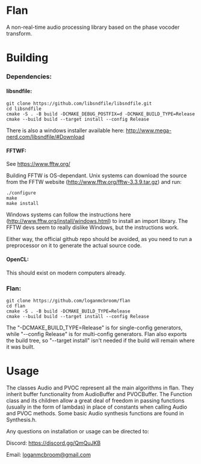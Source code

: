 # Flan
A non-real-time audio processing library based on the phase vocoder transform.

# Building

### Dependencies:

#### libsndfile:
```
git clone https://github.com/libsndfile/libsndfile.git
cd libsndfile
cmake -S . -B build -DCMAKE_DEBUG_POSTFIX=d -DCMAKE_BUILD_TYPE=Release
cmake --build build --target install --config Release
```
There is also a windows installer available here: http://www.mega-nerd.com/libsndfile/#Download


#### FFTWF:
See https://www.fftw.org/

Building FFTW is OS-dependant. Unix systems can download the source from the FFTW website (http://www.fftw.org/fftw-3.3.9.tar.gz) and run:
```
./configure
make
make install
```

Windows systems can follow the instructions here (http://www.fftw.org/install/windows.html) to install an import library. 
The FFTW devs seem to really dislike Windows, but the instructions work.

Either way, the official github repo should be avoided, as you need to run a preprocessor on it to generate the actual source code.

#### OpenCL:
This should exist on modern computers already.

### Flan:
```
git clone https://github.com/loganmcbroom/flan
cd flan
cmake -S . -B build -DCMAKE_BUILD_TYPE=Release
cmake --build build --target install --config Release
```
The "-DCMAKE_BUILD_TYPE=Release" is for single-config generators, while "--config Release" is for multi-config generators.
Flan also exports the build tree, so "--target install" isn't needed if the build will remain where it was built.

# Usage
The classes Audio and PVOC represent all the main algorithms in flan. They inherit buffer functionality from AudioBuffer and PVOCBuffer. 
The Function class and its children allow a great deal of freedom in passing functions (usually in the form of lambdas) in place of constants 
when calling Audio and PVOC methods. Some basic Audio synthesis functions are found in Synthesis.h.

Any questions on installation or usage can be directed to:

Discord: https://discord.gg/QmQuJKB

Email: loganmcbroom@gmail.com
